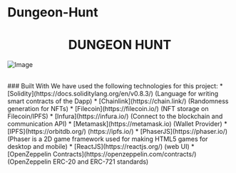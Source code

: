 # Dungeon-Hunt
<h1 align="center">DUNGEON HUNT</h1>

![Image](https://github.com/de-Dungeon-Crawler/Dungeon-Hunt-Celo/blob/main/src/assets/Screenshot%202021-08-31%20at%207.13.03%20PM.png)

<br/>
### Built With
We have used the following technologies for this project:
* [Solidity](https://docs.soliditylang.org/en/v0.8.3/) (Language for writing smart contracts of the Dapp)
* [Chainlink](https://chain.link/) (Randomness generation for NFTs)
* [Filecoin](https://filecoin.io/) (NFT storage on Filecoin/IPFS)
* [Infura](https://infura.io/) (Connect to the blockchain and communication API)
* [Metamask](https://metamask.io) (Wallet Provider)
* [IPFS](https://orbitdb.org/) (https://ipfs.io/)
* [PhaserJS](https://phaser.io/) (Phaser is a 2D game framework used for making HTML5 games for desktop and mobile)
* [ReactJS](https://reactjs.org/) (web UI)
* [OpenZeppelin Contracts](https://openzeppelin.com/contracts/) (OpenZeppelin ERC-20 and ERC-721 standards)

